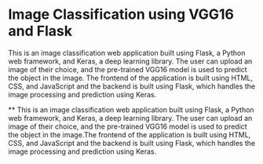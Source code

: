 # Image Classification using VGG16 and Flask

This is an image classification web application built using Flask, a Python web framework, and Keras, a deep learning library. The user can upload an image of their choice, and the pre-trained VGG16 model is used to predict the object in the image.
The frontend of the application is built using HTML, CSS, and JavaScript and the backend is built using Flask, which handles the image processing and prediction using Keras. 

** This is an image classification web application built using Flask, a Python web framework, and Keras, a deep learning library. The user can upload an image of their choice, and the pre-trained VGG16 model is used to predict the object in the image.The frontend of the application is built using HTML, CSS, and JavaScript and the backend is built using Flask, which handles the image processing and prediction using Keras. 
